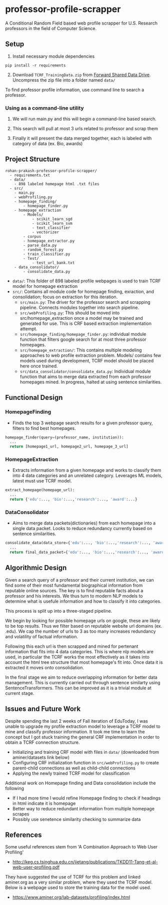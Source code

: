 # professor-profile-scrapper

A Conditional Random Field based web profile scrapper for U.S. Research professors in the field of Computer Science.


## Setup
1) Install necessary module dependencies
```
pip install -r requirements
```
2) Download `TCRF_TrainingData.zip` from [Forward Shared Data Drive](https://drive.google.com/drive/folders/1aovAiLgNLKRCc9QMergSt24yW9ko0ivG). Uncompress the zip file into a folder named `data/`


To find professor profile information, use command line to search a professor.
### Using as a command-line utility
1) We will run main.py and this will begin a command-line based search.

2) This search will pull at most 3 urls related to professor and scrap them

3) Finally it will present the data merged together, each is labeled with category of data (ex. Bio, awards)


## Project Structure
```
rohan-prakash-professor-profile-scrapper/
  - requirements.txt
  - data/
    - 898 labeled homepage html .txt files
  - src/
    - main.py
    - webProfiling.py
    - homepage_finding/
        - homepage_finder.py
    - homepage_extraction
        - Models/
            - scikit_learn_sgd
            - scikit_learn_svm
            - text_classifier
            - vectorizer
        - corpus
        - homepage_extractor.py
        - parse_data.py
        - random_forest.py
        - train_classifier.py
        - Test/
            - test_url_bank.txt
    - data_consolidator/
        - consolidate_data.py
```

* `data/`: This folder of 898 labeled profile webpages is used to train TCRF model for homepage extraction
* `src/`: Contains all module code for homepage finding, exraction, and consolidation; focus on extraction for this iteration.
    * `src/main.py`: The driver for the professor search and scrapping pipeline. Connects modules together into search pipeline.
    *  `src/webProfiling.py`: This should be moved into src/homepage_extraction once a model may be trained and generated for use. This is CRF based extraction implementation attempt.
    * `src/homepage_finding/homepage_finder.py`: individual module function that filters google search for at most three professor homepages.
    * `src/homepage_extraction/`: This contains multiple modeling approaches to web profile extraction problem. Models/ contains few models used during development, TCRF model should be placed here once trained.
    * `src/data_consolidator/consolidate_data.py`: Individual module function that aims to merge data extracted from each professor homepages mined. In progress, halted at using sentence similarities.

## Functional Design 

### HomepageFinding
* Finds the top 3 webpage search results for a given professor query, filters to find best homepages.

```python
homepage_finder(query=(professor_name, institution)):
  ...
  return [homepage1_url, homepage2_url, homepage_3_url]
```
### HomepageExtraction
* Extracts information from a given homepage and works to classify them into 4 data categories and an unrelated category. Leverages ML models, latest must use TCRF model.

```python
extract_homepage(homepage_url):
  ...
  return {'edu':..., 'bio':...,'research':..., 'award':...}
```

### DataConsolidator
* Aims to merge data packets(dictionaries) from each homepage into a single data packet. Looks to reduce redundancy currently based on sentence similarities.

```python
consolidate_data(data_store={'edu':..., 'bio':...,'research':..., 'award':...}):
  ...
  return final_data_packet={'edu':..., 'bio':...,'research':..., 'award':...}
```

## Algorithmic Design

Given a search query of a professor and their current institution, we can find some of their most fundamental biographical information from reputable online sources. The key is to find reputable facts about a professor and his interests. We thus turn to modern NLP models to determine what is usefule information and how to classify it into categories.

This process is split up into a three-staged pipeline.

We begin by looking for possible homepage urls on google, these are likely to be top results. Thus we filter based on reputable website url domains (ex. .edu). We cap the number of urls to 3 as too many increases redundancy and volatility of factual information.

Following this each url is then scrapped and mined for pertenant information that fits into 4 data categories. This is where nlp models are used, in particular the TCRF works the most effectively as it takes into account the html tree structure that most homepage's fit into. Once data it is extracted it moves onto consolidation.

In the final stage we aim to reduce overlapping information for better data management. This is currently carried out through sentence similarty using SentenceTransformers. This can be improved as it is a trivial module at current stage.

## Issues and Future Work
Despite spending the last 2 weeks of Fall iteration of EduToday, I was unable to upgrade my profile extraction model to leverage a TCRF model to mine and classify professor information. It took me time to learn the concept but I got stuck training the general CRF implementation in order to obtain a TCRF connection structure.

- Initializing and training CRF model with files in `data/` (downloaded from aminer/datasets link below)
- Configuring CRF initialization function in `src/webProfiling.py` to create parent-child connections as well as child-child connections
- Applying the newly trained TCRF model for classification

Additional work on Homepage finding and Data consolidation include the following

- If I had more time I would refine Homepage finding to check if headings in html indicate it is homepage
- Better way to reduce redundant information from multiple homepage scrapes
- Possibly use senetence similarity checking to summarize data


## References

Some useful references stem from 'A Combination Approach to Web User Profiling'

- http://keg.cs.tsinghua.edu.cn/jietang/publications/TKDD11-Tang-et-al-web-user-profiling.pdf

They have suggested the use of TCRF for this problem and linked aminer.org as a very similar problem, where they used the TCRF model. Below is a webpage used to store the training data for the model used.

- https://www.aminer.org/lab-datasets/profiling/index.html
